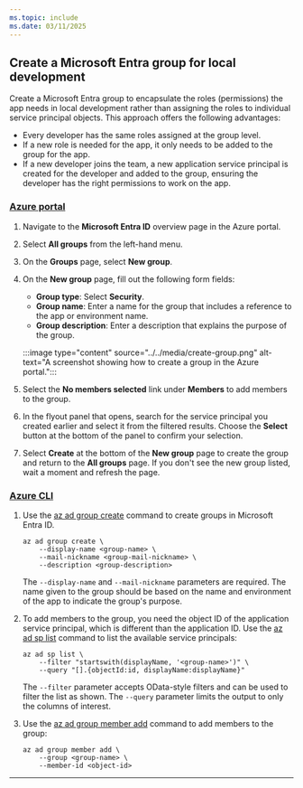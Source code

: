```yaml
---
ms.topic: include
ms.date: 03/11/2025
---
```


## Create a Microsoft Entra group for local development

Create a Microsoft Entra group to encapsulate the roles (permissions) the app needs in local development rather than assigning the roles to individual service principal objects. This approach offers the following advantages:

- Every developer has the same roles assigned at the group level.
- If a new role is needed for the app, it only needs to be added to the group for the app.
- If a new developer joins the team, a new application service principal is created for the developer and added to the group, ensuring the developer has the right permissions to work on the app.

### [Azure portal](#tab/azure-portal)

1. Navigate to the **Microsoft Entra ID** overview page in the Azure portal.
1. Select **All groups** from the left-hand menu.
1. On the **Groups** page, select **New group**.
1. On the **New group** page, fill out the following form fields:
    - **Group type**: Select **Security**.
    - **Group name**: Enter a name for the group that includes a reference to the app or environment name.
    - **Group description**: Enter a description that explains the purpose of the group.

    :::image type="content" source="../../media/create-group.png" alt-text="A screenshot showing how to create a group in the Azure portal.":::

1. Select the **No members selected** link under **Members** to add members to the group.
1. In the flyout panel that opens, search for the service principal you created earlier and select it from the filtered results. Choose the **Select** button at the bottom of the panel to confirm your selection.
1. Select **Create** at the bottom of the **New group** page to create the group and return to the **All groups** page. If you don't see the new group listed, wait a moment and refresh the page.

### [Azure CLI](#tab/azure-cli)

1. Use the [az ad group create](/cli/azure/ad/group#az-ad-group-create) command to create groups in Microsoft Entra ID.

    ```azurecli
    az ad group create \
        --display-name <group-name> \
        --mail-nickname <group-mail-nickname> \
        --description <group-description>
    ```

    The `--display-name` and `--mail-nickname` parameters are required. The name given to the group should be based on the name and environment of the app to indicate the group's purpose.

1. To add members to the group, you need the object ID of the application service principal, which is different than the application ID. Use the [az ad sp list](/cli/azure/ad/sp#az-ad-sp-list) command to list the available service principals:

    ```azurecli
    az ad sp list \
        --filter "startswith(displayName, '<group-name>')" \
        --query "[].{objectId:id, displayName:displayName}"
    ```

    The `--filter` parameter accepts OData-style filters and can be used to filter the list as shown. The `--query` parameter limits the output to only the columns of interest.

1. Use the [az ad group member add](/cli/azure/ad/group/member#az-ad-group-member-add) command to add members to the group:

    ```azurecli
    az ad group member add \
        --group <group-name> \
        --member-id <object-id>
    ```

---
